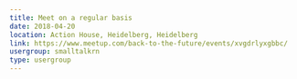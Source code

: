 ```yaml
---
title: Meet on a regular basis
date: 2018-04-20
location: Action House, Heidelberg, Heidelberg
link: https://www.meetup.com/back-to-the-future/events/xvgdrlyxgbbc/
usergroup: smalltalkrn
type: usergroup
---
```

